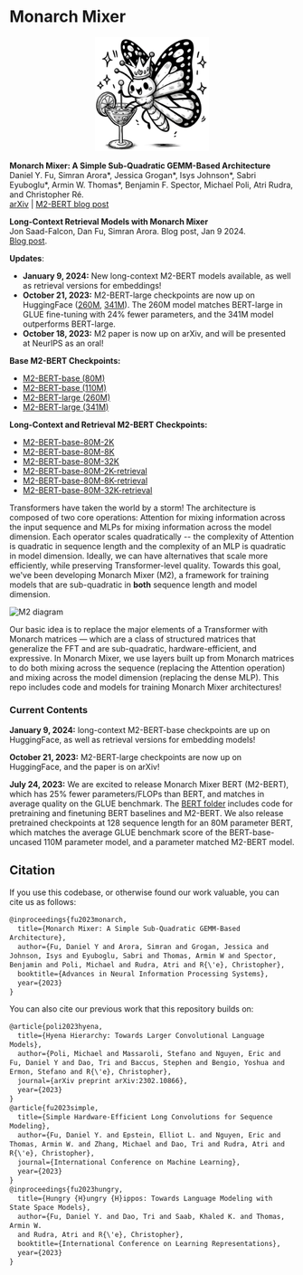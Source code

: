 # Monarch Mixer

<!-- ![M2 logo](assets/m2-bert-logo.png) -->

<p align="center">
  <img width="40%" src="assets/monarch_mixing_drink.png">
</p>

**Monarch Mixer: A Simple Sub-Quadratic GEMM-Based Architecture**\
Daniel Y. Fu, Simran Arora*, Jessica Grogan*, Isys Johnson*, Sabri Eyuboglu*, Armin W. Thomas*, Benjamin F. Spector, Michael Poli, Atri Rudra, and Christopher Ré.\
[arXiv](https://arxiv.org/abs/2310.12109) | [M2-BERT blog post](https://hazyresearch.stanford.edu/blog/2023-07-25-m2-bert)

**Long-Context Retrieval Models with Monarch Mixer**\
Jon Saad-Falcon, Dan Fu, Simran Arora. Blog post, Jan 9 2024.\
[Blog post]().

**Updates**:
* **January 9, 2024:** New long-context M2-BERT models available, as well as retrieval versions for embeddings!
* **October 21, 2023:** M2-BERT-large checkpoints are now up on HuggingFace ([260M](https://huggingface.co/danfu09/m2-bert-260m), [341M](https://huggingface.co/danfu09/m2-bert-341m)). The 260M model matches BERT-large in GLUE fine-tuning with 24% fewer parameters, and the 341M model outperforms BERT-large.
* **October 18, 2023:** M2 paper is now up on arXiv, and will be presented at NeurIPS as an oral! 

**Base M2-BERT Checkpoints:**
* [M2-BERT-base (80M)](https://huggingface.co/danfu09/m2-bert-80M)
* [M2-BERT-base (110M)](https://huggingface.co/danfu09/m2-bert-110M)
* [M2-BERT-large (260M)](https://huggingface.co/danfu09/m2-bert-260m)
* [M2-BERT-large (341M)](https://huggingface.co/danfu09/m2-bert-341m)

**Long-Context and Retrieval M2-BERT Checkpoints:**
* [M2-BERT-base-80M-2K]()
* [M2-BERT-base-80M-8K]()
* [M2-BERT-base-80M-32K]()
* [M2-BERT-base-80M-2K-retrieval]()
* [M2-BERT-base-80M-8K-retrieval]()
* [M2-BERT-base-80M-32K-retrieval]()

Transformers have taken the world by a storm! The architecture is composed of two core operations: Attention for mixing information across the input sequence and MLPs for mixing information across the model dimension. Each operator scales quadratically -- the complexity of Attention is quadratic in sequence length and the complexity of an MLP is quadratic in model dimension. Ideally, we can have alternatives that scale more efficiently, while preserving Transformer-level quality. Towards this goal, we've been developing Monarch Mixer (M2), a framework for training models that are sub-quadratic in **both** sequence length and model dimension. 

![M2 diagram](assets/m2-diagram.png)

Our basic idea is to replace the major elements of a Transformer with Monarch matrices — which are a class of structured matrices that generalize the FFT and are sub-quadratic, hardware-efficient, and expressive. In Monarch Mixer, we use layers built up from Monarch matrices to do both mixing across the sequence (replacing the Attention operation) and mixing across the model dimension (replacing the dense MLP). This repo includes code and models for training Monarch Mixer architectures!

### Current Contents

**January 9, 2024:** long-context M2-BERT-base checkpoints are up on HuggingFace, as well as retrieval versions for embedding models!

**October 21, 2023:** M2-BERT-large checkpoints are now up on HuggingFace, and the paper is on arXiv!

**July 24, 2023:** We are excited to release Monarch Mixer BERT (M2-BERT), which has 25% fewer parameters/FLOPs than BERT, and matches in average quality on the GLUE benchmark. The [BERT folder](bert/) includes code for pretraining and finetuning BERT baselines and M2-BERT. We also release pretrained checkpoints at 128 sequence length for an 80M parameter BERT, which matches the average GLUE benchmark score of the BERT-base-uncased 110M parameter model, and a parameter matched M2-BERT model. 

## Citation

If you use this codebase, or otherwise found our work valuable, you can cite us as follows:
```
@inproceedings{fu2023monarch,
  title={Monarch Mixer: A Simple Sub-Quadratic GEMM-Based Architecture},
  author={Fu, Daniel Y and Arora, Simran and Grogan, Jessica and Johnson, Isys and Eyuboglu, Sabri and Thomas, Armin W and Spector, Benjamin and Poli, Michael and Rudra, Atri and R{\'e}, Christopher},
  booktitle={Advances in Neural Information Processing Systems},
  year={2023}
}
```

You can also cite our previous work that this repository builds on:
```
@article{poli2023hyena,
  title={Hyena Hierarchy: Towards Larger Convolutional Language Models},
  author={Poli, Michael and Massaroli, Stefano and Nguyen, Eric and Fu, Daniel Y and Dao, Tri and Baccus, Stephen and Bengio, Yoshua and Ermon, Stefano and R{\'e}, Christopher},
  journal={arXiv preprint arXiv:2302.10866},
  year={2023}
}
@article{fu2023simple,
  title={Simple Hardware-Efficient Long Convolutions for Sequence Modeling},
  author={Fu, Daniel Y. and Epstein, Elliot L. and Nguyen, Eric and Thomas, Armin W. and Zhang, Michael and Dao, Tri and Rudra, Atri and R{\'e}, Christopher},
  journal={International Conference on Machine Learning},
  year={2023}
}
@inproceedings{fu2023hungry,
  title={Hungry {H}ungry {H}ippos: Towards Language Modeling with State Space Models},
  author={Fu, Daniel Y. and Dao, Tri and Saab, Khaled K. and Thomas, Armin W.
  and Rudra, Atri and R{\'e}, Christopher},
  booktitle={International Conference on Learning Representations},
  year={2023}
}
```
